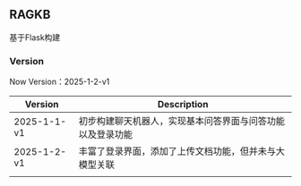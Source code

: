 ## RAGKB
基于Flask构建

### Version
Now Version：2025-1-2-v1

| Version      | Description |
| -----------  | ----------- |
| 2025-1-1-v1  | 初步构建聊天机器人，实现基本问答界面与问答功能以及登录功能       |
| 2025-1-2-v1  | 丰富了登录界面，添加了上传文档功能，但并未与大模型关联        |
| | |